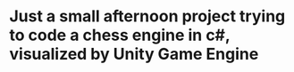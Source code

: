 # Just a small afternoon project trying to code a chess engine in c#, visualized by Unity Game Engine
